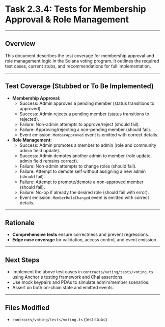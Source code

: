 # Task 2.3.4: Tests for Membership Approval & Role Management

---

## Overview
This document describes the test coverage for membership approval and role management logic in the Solana voting program. It outlines the required test cases, current stubs, and recommendations for full implementation.

---

## Test Coverage (Stubbed or To Be Implemented)
- **Membership Approval:**
    - Success: Admin approves a pending member (status transitions to approved).
    - Success: Admin rejects a pending member (status transitions to rejected).
    - Failure: Non-admin attempts to approve/reject (should fail).
    - Failure: Approving/rejecting a non-pending member (should fail).
    - Event emission: `MemberApproved` event is emitted with correct details.
- **Role Management:**
    - Success: Admin promotes a member to admin (role and community admin field update).
    - Success: Admin demotes another admin to member (role update, admin field remains correct).
    - Failure: Non-admin attempts to change roles (should fail).
    - Failure: Attempt to demote self without assigning a new admin (should fail).
    - Failure: Attempt to promote/demote a non-approved member (should fail).
    - Failure: No-op if already the desired role (should fail with error).
    - Event emission: `MemberRoleChanged` event is emitted with correct details.

---

## Rationale
- **Comprehensive tests** ensure correctness and prevent regressions.
- **Edge case coverage** for validation, access control, and event emission.

---

## Next Steps
- Implement the above test cases in `contracts/voting/tests/voting.ts` using Anchor's testing framework and Chai assertions.
- Use mock keypairs and PDAs to simulate admin/member scenarios.
- Assert on both on-chain state and emitted events.

---

## Files Modified
- `contracts/voting/tests/voting.ts` (test stubs) 